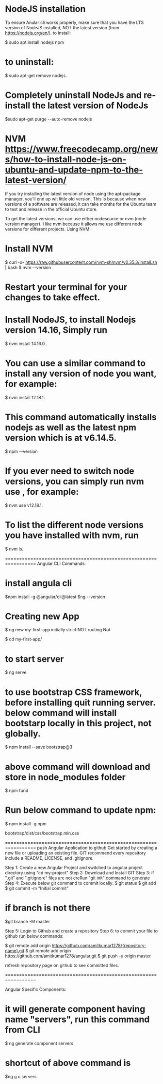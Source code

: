 
NodeJS installation
=================================================================
To ensure Anular cli works properly, make sure that you have the LTS version of NodeJS installed, NOT the latest version (from https://nodejs.org/en/). to install:

$ sudo apt install nodejs npm

# to uninstall:

$ sudo apt-get remove nodejs.

# Completely uninstall NodeJs and re-install the latest version of NodeJs

$sudo apt-get purge --auto-remove nodejs 


# NVM		https://www.freecodecamp.org/news/how-to-install-node-js-on-ubuntu-and-update-npm-to-the-latest-version/
If you try installing the latest version of node using the apt-package manager, you'll end up wit little old version. This is because when new versions of a software are released, it can take months for the Ubuntu team to test and release in the official Ubuntu store. 

To get the latest versions, we can use either nodesource or nvm (node version manager). I like nvm because it allows me use different node versions for different projects. Using NVM:
# Install NVM

$ curl -o- https://raw.githubusercontent.com/nvm-sh/nvm/v0.35.3/install.sh | bash
$ nvm --version

# Restart your terminal for your changes to take effect.

# Install NodeJS, to install Nodejs version 14.16, Simply run 

$ nvm install 14.16.0 .

# You can use a similar command to install any version of node you want, for example:

$ nvm install 12.18.1.

# This command automatically installs nodejs as well as the latest npm version which is at  v6.14.5.

$ npm --version

# If you ever need to switch node versions, you can simply run nvm use <version-number> , for example: 

$ nvm use v12.18.1.

# To list the different node versions you have installed with nvm, run 

$ nvm ls.

=================================================================
Angular CLI Commands:

# install angula cli
$npm install -g @angular/cli@latest
$ng --version

# Creating new App

$ ng new my-first-app
	initially strict:NOT
	routing Not
 
$ cd my-first-app/

# to start server
$ ng serve

# to use bootstrap CSS framework, before installing quit running server. below command will install bootstarp locally in this project, not globally.

$ npm install --save bootstrap@3
 
 # above command will download and store in node_modules folder
 
 $ npm fund
 
 # Run below command to update npm:
 $ npm install -g npm
 
 bootstrap/dist/css/bootstrap.min.css
 
 
 =================================================================
push Angular Application to github
Get started by creating a new file or uploading an existing file. GIT recommend every repository include a README, LICENSE, and .gitignore.

Step 1: Create a new Angular Project and switched to angular project directory using "cd my-project"
Step 2: Download and Install GIT
Step 3: if ".git" and ".gitignore"  files are not creRun "git init" command to generate
Step 4: Execute below git command to commit locally:
$ git status
$ git add
$ git commit -m "Initial commit"

# if branch is not there
$git branch -M master

Step 5: Login to Github and create a repository
Step 6: to commit your file to github run below commands:

$ git remote add origin https://github.com/amitkumar1278/{repository-name}.git
$ git remote add origin https://github.com/amitkumar1278/angular.git
$ git push -u origin master

refresh repository page on github to see committed files.
 

  =================================================================

 Angular Specific Components:
 
 # it will generate component having name "servers", run this command from CLI
 $ ng generate component servers
 
 # shortcut of above command is
 $ng g c servers
 
 
 
 
 
 
 
 
 
 
 
 
 
 
 
 
 
 
 
 
 
